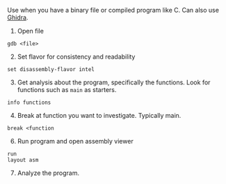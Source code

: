 Use when you have a binary file or compiled program like C. Can also use [Ghidra](03-Areas/Cyber%20Security/Reverse%20Engineering/Ghidra.md).

1. Open file
```
gdb <file>
```
2.  Set flavor for consistency and readability
```
set disassembly-flavor intel
```
3. Get analysis about the program, specifically the functions. Look for functions such as `main` as starters.
``` 
info functions
```
4. Break at function you want to investigate. Typically main.
```
break <function
```
6. Run program and open assembly viewer
```
run
layout asm
```
7. Analyze the program.